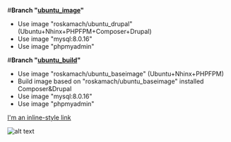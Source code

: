 #**Branch "[ubuntu_image](https://github.com/ros-kamach/Drupal-NGINX-PHPFPM/tree/ubuntu_image)"**
   - Use image "roskamach/ubuntu_drupal" (Ubuntu+Nhinx+PHPFPM+Composer+Drupal)
   - Use image "mysql:8.0.16"
   - Use image "phpmyadmin"
   
#**Branch "[ubuntu_build](https://github.com/ros-kamach/Drupal-NGINX-PHPFPM/tree/ubuntu_build)"**
   - Use image "roskamach/ubuntu_baseimage" (Ubuntu+Nhinx+PHPFPM)
   - Build image based on "roskamach/ubuntu_baseimage" installed Composer&Drupal 
   - Use image "mysql:8.0.16"
   - Use image "phpmyadmin"
   
[I'm an inline-style link](https://www.google.com)

![alt text](https://www.drupal.org/files/drupal%208%20logo%20inline%20CMYK%2072.png)
